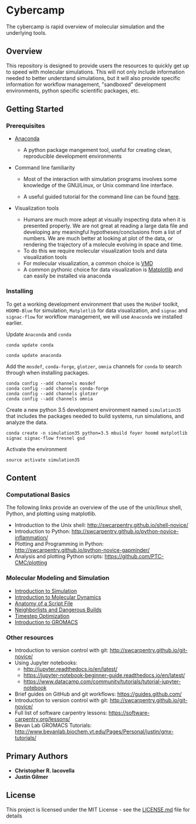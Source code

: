 # Cybercamp
The cybercamp is rapid overview of molecular simulation and the underlying tools.

## Overview
This repository is designed to provide users the resources to quickly
get up to speed with molecular simulations. This will not only include
information needed to better understand simulations, but it will also
provide specific information for workflow management, "sandboxed" development
environments, python specific scientific packages, etc.  

## Getting Started

### Prerequisites
* [Anaconda](https://www.anaconda.com/download)

	* A python package mangement tool, useful for creating clean, reproducible
development environments

* Command line familiarity

	* Most of the interaction with simulation programs involves some knowledge of
the GNU/Linux, or Unix command line interface.

	* A useful guided tutorial for the command line can be found
[here](https://swcarpentry.github.io/shell-novice/).

* Visualization tools
	*	 Humans are much more adept at visually inspecting data when it
is presented properly. We are not great at reading a large data file 
and developing any meaningful hypotheses/conclusions from a list of 
numbers. We are much better at looking at plot of the data, or 
rendering the trajectory of a molecule evolving in space and time.
	*	 To do this we require molecular visualization tools and data
visualization tools
    * For molecular visualization, a common choice is 
[VMD](http://www.ks.uiuc.edu/Development/Download/download.cgi?PackageName=VMD)
    * A common pythonic choice for data visualization is 
[Matplotlib](https://matplotlib.org/) and can easily be installed via anaconda


### Installing
To get a working development environment that uses the `MoSDeF` 
toolkit, `HOOMD-Blue` for simulation, `Matplotlib` for data 
visualization, and `signac` and `signac-flow` for workflow
management, we will use `Anaconda` we installed earlier.

Update `Anaconda` and `conda`

```
conda update conda
```
```
conda update anaconda
```

Add the `mosdef`, `conda-forge`, `glotzer`, `omnia` channels
for `conda` to search through when installing packages.

```
conda config --add channels mosdef
conda config --add channels conda-forge
conda config --add channels glotzer
conda config --add channels omnia
```

Create a new python 3.5 development environment named `simulation35` 
that includes
the packages needed to build systems, run simulations, and
analyze the data.

```
conda create -n simulation35 python=3.5 mbuild foyer hoomd matplotlib signac signac-flow fresnel gsd
```

Activate the environment

```
source activate simulation35
```
## Content

### Computational Basics
The following links provide an overview of the use of the unix/linux shell, Python, and plotting using matplotlib. 
* Introduction to the Unix shell: http://swcarpentry.github.io/shell-novice/
* Introduction to Python:  http://swcarpentry.github.io/python-novice-inflammation/
* Plotting and Programming in Python: http://swcarpentry.github.io/python-novice-gapminder/
* Analysis and plotting Python scripts: https://github.com/PTC-CMC/plotting

### Molecular Modeling and Simulation
* [Introduction to Simulation](intro_to_sim.ipynb)
* [Introduction to Molecular Dynamics](Introduction%20to%20Molecular%20Dynamics.ipynb)
* [Anatomy of a Script File](Anatomy%20of%20a%20Script%20File.ipynb)
* [Neighborlists and Dangerous Builds](Neighborlists%20and%20Dangerous%20Builds.ipynb)
* [Timestep Optimization](Timestep%20Optimization.ipynb)
* [Introduction to GROMACS](simulation/gromacs/Introduction%20to%20GROMACS.ipynb)

### Other resources
* Introduction to version control with git: http://swcarpentry.github.io/git-novice/
* Using Jupyter notebooks:
  * http://jupyter.readthedocs.io/en/latest/
  * https://jupyter-notebook-beginner-guide.readthedocs.io/en/latest/
  * https://www.datacamp.com/community/tutorials/tutorial-jupyter-notebook
* Brief guides on GitHub and git workflows: https://guides.github.com/
* Introduction to version control with git: http://swcarpentry.github.io/git-novice/
* Full list of software carpentry lessons: https://software-carpentry.org/lessons/
* Bevan Lab GROMACS Tutorials: http://www.bevanlab.biochem.vt.edu/Pages/Personal/justin/gmx-tutorials/


## Primary Authors

* **Christopher R. Iacovella**      
* **Justin Gilmer** 

## License

This project is licensed under the MIT License - see the [LICENSE.md](LICENSE.md) file for details

